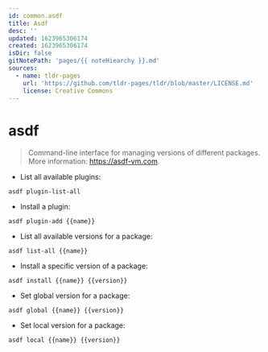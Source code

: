 ```yaml
---
id: common.asdf
title: Asdf
desc: ''
updated: 1623965306174
created: 1623965306174
isDir: false
gitNotePath: 'pages/{{ noteHiearchy }}.md'
sources:
  - name: tldr-pages
    url: 'https://github.com/tldr-pages/tldr/blob/master/LICENSE.md'
    license: Creative Commons
---
```

# asdf

> Command-line interface for managing versions of different packages.
> More information: <https://asdf-vm.com>.

- List all available plugins:

`asdf plugin-list-all`

- Install a plugin:

`asdf plugin-add {{name}}`

- List all available versions for a package:

`asdf list-all {{name}}`

- Install a specific version of a package:

`asdf install {{name}} {{version}}`

- Set global version for a package:

`asdf global {{name}} {{version}}`

- Set local version for a package:

`asdf local {{name}} {{version}}`

